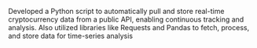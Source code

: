 Developed a Python script to automatically pull and store real-time cryptocurrency data from a public API, enabling continuous tracking and analysis.
Also utilized libraries like Requests and Pandas to fetch, process, and store data for time-series analysis
